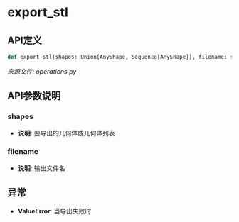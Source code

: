 # export_stl

## API定义

```python
def export_stl(shapes: Union[AnyShape, Sequence[AnyShape]], filename: str) -> None
```

*来源文件: operations.py*

## API参数说明

### shapes

- **说明**: 要导出的几何体或几何体列表

### filename

- **说明**: 输出文件名

## 异常

- **ValueError**: 当导出失败时
